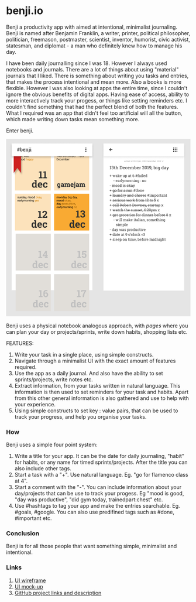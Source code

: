 # benji.io
Benji a productivity app with aimed at intentional, minimalist journaling.
Benji is named after Benjamin Franklin, a writer, printer, political philosopher, politician, freemason, postmaster, scientist, inventor, humorist, civic activist, statesman, and diplomat - a man who definitely knew how to manage his day.

I have been daily journalling since I was 18. However I always used notebooks and journals. There are a lot of things about using "material" journals that I liked. There is something about writing you tasks and entries, that makes the process intentional and mean more. Also a books is more flexible. However I was also looking at apps the entire time, since I couldn't ignore the obvious benefits of digital apps. Having ease of access, ability to more interactively track your progess, or things like setting reminders etc. I couldn't find something that had the perfect blend of both the features.    
What I required was an app that didn't feel too artificial will all the button, which made writing down tasks mean something more.

Enter benji.

![ui](res/ui.png)

Benji uses a physical notebook analogous approach, with *pages* where you can plan your day or projects/sprints, write down habits, shopping lists etc.

FEATURES:
1) Write your task in a single place, using simple constructs.
2) Navigate through a minimalist UI with the exact amount of features required.
3) Use the app as a daily journal. And also have the ability to set sprints/projects, write notes etc.
4) Extract information, from your tasks written in natural language. This information is then used to set reminders for your task and habits. Apart from this other general information is also gathered and use to help with your experience.
5) Using simple constructs to set key : value pairs, that can be used to track your progress, and help you organise your tasks.

### How
Benji uses a simple four point system:
1) Write a title for your app. It can be the date for daily journaling, "habit" for habits, or any name for timed sprints/projects. After the title you can also include other tags.
2) Start a task with a "+". Use natural language. Eg. "go for flamenco class at 4".
3) Start a comment with the "-". You can include information about your day/projects that can be use to track your progess. Eg "mood is good, "day was productive", "did gym today, trainedpart:chest" etc.
4) Use #hashtags to tag your app and make the entries searchable. Eg. #goals, #google. You can also use predifined tags such as #done, #important etc.

### Conclusion
Benji is for all those people that want something simple, minimalist and intentional. 

### Links
1) [UI wireframe]()
2) [UI mock-up]()
3) [GitHub project links and description]()
